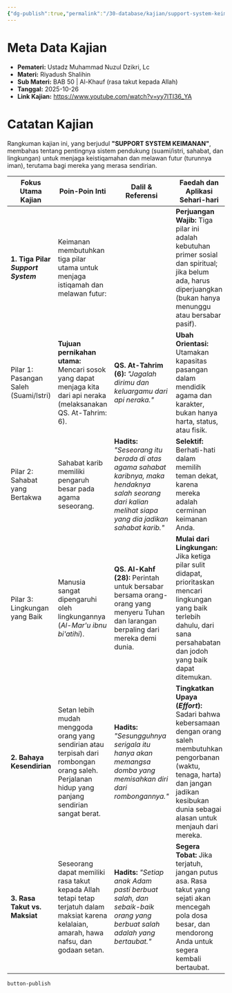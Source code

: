 ```yaml
---
{"dg-publish":true,"permalink":"/30-database/kajian/support-system-keimanan/","tags":["kajian"]}
---
```





# Meta Data Kajian 
<div><ul class="dataview list-view-ul"><li><span><strong>Pemateri:</strong> Ustadz Muhammad Nuzul Dzikri, Lc</span></li><li><span><strong>Materi:</strong> Riyadush Shalihin</span></li><li><span><strong>Sub Materi:</strong> BAB 50 | Al-Khauf (rasa takut kepada Allah)</span></li><li><span><strong>Tanggal:</strong> 2025-10-26</span></li><li><span><strong>Link Kajian:</strong> <a rel="noopener nofollow" class="external-link" href="https://www.youtube.com/watch?v=yy7lTI36_YA" target="_blank">https://www.youtube.com/watch?v=yy7lTI36_YA</a></span></li></ul></div>

# Catatan Kajian
Rangkuman kajian ini, yang berjudul **"SUPPORT SYSTEM KEIMANAN"**, membahas tentang pentingnya sistem pendukung (suami/istri, sahabat, dan lingkungan) untuk menjaga keistiqamahan dan melawan futur (turunnya iman), terutama bagi mereka yang merasa sendirian.

| **Fokus Utama Kajian**                | **Poin-Poin Inti**                                                                                                                              | **Dalil & Referensi**                                                                                                                                       | **Faedah dan Aplikasi Sehari-hari**                                                                                                                                                                      |
| ------------------------------------- | ----------------------------------------------------------------------------------------------------------------------------------------------- | ----------------------------------------------------------------------------------------------------------------------------------------------------------- | -------------------------------------------------------------------------------------------------------------------------------------------------------------------------------------------------------- |
| **1. Tiga Pilar _Support System_**    | Keimanan membutuhkan tiga pilar utama untuk menjaga istiqamah dan melawan futur:                                                                |                                                                                                                                                             | **Perjuangan Wajib:** Tiga pilar ini adalah kebutuhan primer sosial dan spiritual; jika belum ada, harus diperjuangkan (bukan hanya menunggu atau bersabar pasif).                                       |
| Pilar 1: Pasangan Saleh (Suami/Istri) | **Tujuan pernikahan utama:** Mencari sosok yang dapat menjaga kita dari api neraka (melaksanakan QS. At-Tahrim: 6).                             | **QS. At-Tahrim (6):** _"Jagalah dirimu dan keluargamu dari api neraka."_                                                                                   | **Ubah Orientasi:** Utamakan kapasitas pasangan dalam mendidik agama dan karakter, bukan hanya harta, status, atau fisik.                                                                                |
| Pilar 2: Sahabat yang Bertakwa        | Sahabat karib memiliki pengaruh besar pada agama seseorang.                                                                                     | **Hadits:** _"Seseorang itu berada di atas agama sahabat karibnya, maka hendaknya salah seorang dari kalian melihat siapa yang dia jadikan sahabat karib."_ | **Selektif:** Berhati-hati dalam memilih teman dekat, karena mereka adalah cerminan keimanan Anda.                                                                                                       |
| Pilar 3: Lingkungan yang Baik         | Manusia sangat dipengaruhi oleh lingkungannya (_Al-Mar'u ibnu bi'atihi_).                                                                       | **QS. Al-Kahf (28):** Perintah untuk bersabar bersama orang-orang yang menyeru Tuhan dan larangan berpaling dari mereka demi dunia.                         | **Mulai dari Lingkungan:** Jika ketiga pilar sulit didapat, prioritaskan mencari lingkungan yang baik terlebih dahulu, dari sana persahabatan dan jodoh yang baik dapat ditemukan.                       |
| **2. Bahaya Kesendirian**             | Setan lebih mudah menggoda orang yang sendirian atau terpisah dari rombongan orang saleh. Perjalanan hidup yang panjang sendirian sangat berat. | **Hadits:** _"Sesungguhnya serigala itu hanya akan memangsa domba yang memisahkan diri dari rombongannya."_                                                 | **Tingkatkan Upaya (_Effort_):** Sadari bahwa kebersamaan dengan orang saleh membutuhkan pengorbanan (waktu, tenaga, harta) dan jangan jadikan kesibukan dunia sebagai alasan untuk menjauh dari mereka. |
| **3. Rasa Takut vs. Maksiat**         | Seseorang dapat memiliki rasa takut kepada Allah tetapi tetap terjatuh dalam maksiat karena kelalaian, amarah, hawa nafsu, dan godaan setan.    | **Hadits:** _"Setiap anak Adam pasti berbuat salah, dan sebaik-baik orang yang berbuat salah adalah yang bertaubat."_                                       | **Segera Tobat:** Jika terjatuh, jangan putus asa. Rasa takut yang sejati akan mencegah pola dosa besar, dan mendorong Anda untuk segera kembali bertaubat.                                              |
 
 `button-publish`